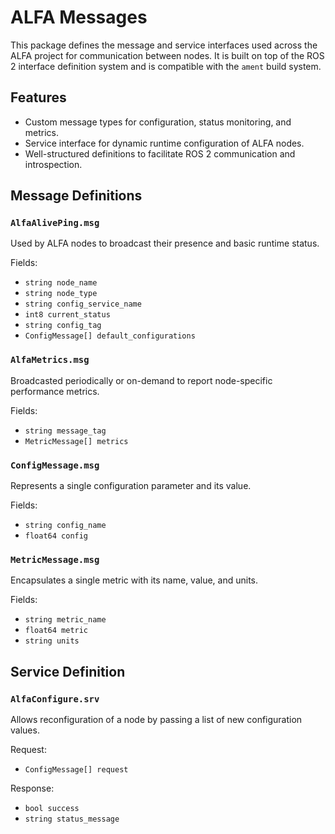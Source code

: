 # ALFA Messages

This package defines the message and service interfaces used across the ALFA project for communication between nodes. It is built on top of the ROS 2 interface definition system and is compatible with the `ament` build system.

## Features

- Custom message types for configuration, status monitoring, and metrics.
- Service interface for dynamic runtime configuration of ALFA nodes.
- Well-structured definitions to facilitate ROS 2 communication and introspection.

## Message Definitions

### `AlfaAlivePing.msg`

Used by ALFA nodes to broadcast their presence and basic runtime status.

Fields:
- `string node_name`
- `string node_type`
- `string config_service_name`
- `int8 current_status`
- `string config_tag`
- `ConfigMessage[] default_configurations`

### `AlfaMetrics.msg`

Broadcasted periodically or on-demand to report node-specific performance metrics.

Fields:
- `string message_tag`
- `MetricMessage[] metrics`

### `ConfigMessage.msg`

Represents a single configuration parameter and its value.

Fields:
- `string config_name`
- `float64 config`

### `MetricMessage.msg`

Encapsulates a single metric with its name, value, and units.

Fields:
- `string metric_name`
- `float64 metric`
- `string units`

## Service Definition

### `AlfaConfigure.srv`

Allows reconfiguration of a node by passing a list of new configuration values.

Request:
- `ConfigMessage[] request`

Response:
- `bool success`
- `string status_message`
